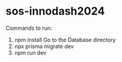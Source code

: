 # sos-innodash2024

Commands to run:
1. npm install
Go to the Database directory
2. npx prisma migrate dev 
3. npm run dev



